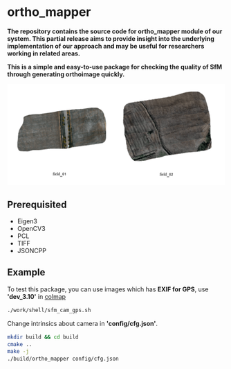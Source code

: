 # ortho_mapper

**The repository contains the source code for ortho_mapper module of our system. This partial release aims to provide insight into the underlying implementation of our approach and may be useful for researchers working in related areas.**

**This is a simple and easy-to-use package for checking the quality of SfM through generating orthoimage quickly.**



<img src="example.png" style="zoom:80%;" />

## Prerequisited
- Eigen3
- OpenCV3
- PCL
- TIFF
- JSONCPP

## Example

To test this package, you can use images which has **EXIF for GPS**, use **'dev_3.10'** in [colmap](https://github.com/zhan994/colmap_detailed.git)

```bash
./work/shell/sfm_cam_gps.sh
```

Change intrinsics about camera in **'config/cfg.json'**.

```bash
mkdir build && cd build
cmake ..
make -j
./build/ortho_mapper config/cfg.json
```

